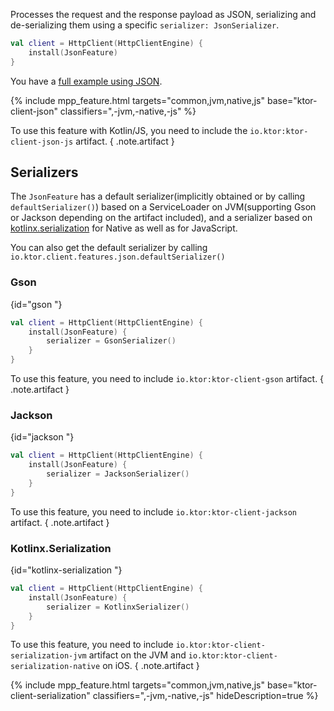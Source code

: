 [//]: # (title: Json)
[//]: # (category: clients)
[//]: # (caption: Json)
[//]: # (feature: feature)
[//]: # (artifact: io.ktor)
[//]: # (class: io.ktor.client.features.json.JsonFeature)
[//]: # (ktor_version_review: 1.2.0)

Processes the request and the response payload as JSON, serializing
and de-serializing them using a specific `serializer: JsonSerializer`.

```kotlin
val client = HttpClient(HttpClientEngine) {
    install(JsonFeature)
}
```

You have a [full example using JSON](/clients/http-client/examples.html#example-json).

{% include
    mpp_feature.html
    targets="common,jvm,native,js"
    base="ktor-client-json"
    classifiers=",-jvm,-native,-js"
%}

To use this feature with Kotlin/JS, you need to include the `io.ktor:ktor-client-json-js` artifact.
{ .note.artifact }

## Serializers

The `JsonFeature` has a default serializer(implicitly obtained or by calling `defaultSerializer()`)
based on a ServiceLoader on JVM(supporting Gson or Jackson depending on the artifact included),
and a serializer based on [kotlinx.serialization](/kotlinx/serialization.html) for Native as well as for JavaScript.

You can also get the default serializer by calling `io.ktor.client.features.json.defaultSerializer()`

### Gson

{id="gson "}

```kotlin
val client = HttpClient(HttpClientEngine) {
    install(JsonFeature) {
        serializer = GsonSerializer()
    }
}
```

To use this feature, you need to include `io.ktor:ktor-client-gson` artifact.
{ .note.artifact }

### Jackson

{id="jackson "}

```kotlin
val client = HttpClient(HttpClientEngine) {
    install(JsonFeature) {
        serializer = JacksonSerializer()
    }
}
```

To use this feature, you need to include `io.ktor:ktor-client-jackson` artifact.
{ .note.artifact }

### Kotlinx.Serialization

{id="kotlinx-serialization "}

```kotlin
val client = HttpClient(HttpClientEngine) {
    install(JsonFeature) {
        serializer = KotlinxSerializer()
    }
}
```

To use this feature, you need to include `io.ktor:ktor-client-serialization-jvm` artifact on the JVM and `io.ktor:ktor-client-serialization-native` on iOS.
{ .note.artifact }

{% include
    mpp_feature.html
    targets="common,jvm,native,js"
    base="ktor-client-serialization"
    classifiers=",-jvm,-native,-js"
    hideDescription=true
%}